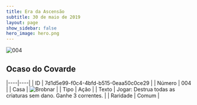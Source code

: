 ```yaml
---
title: Era da Ascensão
subtitle: 30 de maio de 2019
layout: page
show_sidebar: false
hero_image: hero.png
---
```


![004](https://cdn.keyforgegame.com/media/card_front/pt/435_004_CJWCMWC9XG73_pt.png)

## Ocaso do Covarde

|----|----|
| ID | 7d1d5e99-f0c4-4bfd-b515-0eaa50c0ce29 |
| Número | 004 |
| Casa | ![Brobnar](https://archonarcana.com/images/thumb/e/e0/Brobnar.png/22px-Brobnar.png "Brobnar") |
| Tipo | Ação |
| Texto | Jogar: Destrua todas as criaturas  sem dano. Ganhe 3 correntes. |
| Raridade | Comum |
